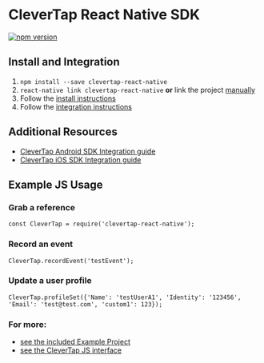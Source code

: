 # CleverTap React Native SDK
[![npm version](https://badge.fury.io/js/clevertap-react-native.svg)](https://badge.fury.io/js/clevertap-react-native)

## Install and Integration
1. `npm install --save clevertap-react-native`
2. `react-native link clevertap-react-native` **or** link the project [manually](./docs/install.md#manual-linking)
3. Follow the [install instructions](./docs/install.md)
4. Follow the [integration instructions](./docs/integration.md)

## Additional Resources
- [CleverTap Android SDK Integration guide](https://support.clevertap.com/docs/android/getting-started.html)
- [CleverTap iOS SDK Integration guide](https://support.clevertap.com/docs/ios/getting-started.html)

## Example JS Usage
### Grab a reference  
`const CleverTap = require('clevertap-react-native');`

### Record an event  
`CleverTap.recordEvent('testEvent');`

### Update a user profile  
`CleverTap.profileSet({'Name': 'testUserA1', 'Identity': '123456', 'Email': 'test@test.com', 'custom1': 123});`

### For more: 
 - [see the included Example Project](https://github.com/CleverTap/clevertap-react-native/blob/master/ExampleProject/ExampleProject.js) 
 - [see the CleverTap JS interface](https://github.com/CleverTap/clevertap-react-native/blob/master/index.js)


